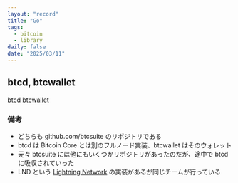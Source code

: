 ```yaml
---
layout: "record"
title: "Go"
tags:
  - bitcoin
  - library
daily: false
date: "2025/03/11"
---
```


## btcd, btcwallet

[btcd](https://github.com/btcsuite/btcd)
[btcwallet](https://github.com/btcsuite/btcwallet)

### 備考

* どちらも github.com/btcsuite のリポジトリである
* btcd は Bitcoin Core とは別のフルノード実装、btcwallet はそのウォレット
* 元々 btcsuite には他にもいくつかリポジトリがあったのだが、途中で btcd に吸収されていった
* LND という [Lightning Network](https://github.com/lightningnetwork/lnd) の実装があるが同じチームが行っている
